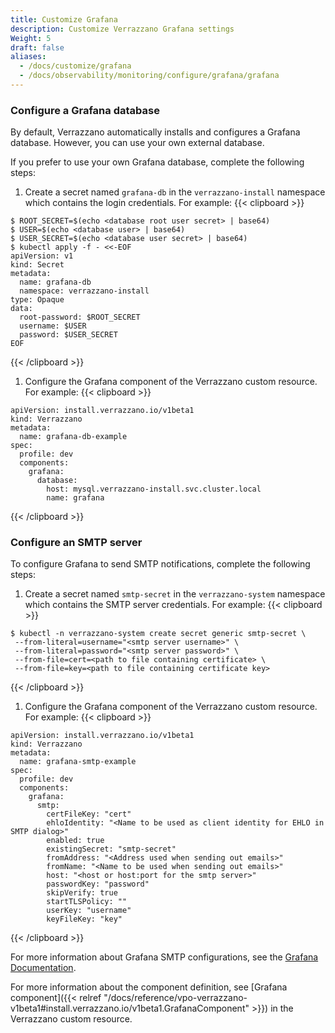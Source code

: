 ```yaml
---
title: Customize Grafana
description: Customize Verrazzano Grafana settings
Weight: 5
draft: false
aliases:
  - /docs/customize/grafana
  - /docs/observability/monitoring/configure/grafana/grafana
---
```


### Configure a Grafana database

By default, Verrazzano automatically installs and configures a Grafana database. However, you can use your own external database.

If you prefer to use your own Grafana database, complete the following steps:

1. Create a secret named `grafana-db` in the `verrazzano-install` namespace which contains the login credentials. For example:
{{< clipboard >}}
<div class="highlight">

   ```
   $ ROOT_SECRET=$(echo <database root user secret> | base64)
   $ USER=$(echo <database user> | base64)
   $ USER_SECRET=$(echo <database user secret> | base64)
   $ kubectl apply -f - <<-EOF
   apiVersion: v1
   kind: Secret
   metadata:
     name: grafana-db
     namespace: verrazzano-install
   type: Opaque
   data:
     root-password: $ROOT_SECRET
     username: $USER
     password: $USER_SECRET
   EOF
   ```

</div>
{{< /clipboard >}}

1. Configure the Grafana component of the Verrazzano custom resource. For example:
{{< clipboard >}}
<div class="highlight">

   ```
   apiVersion: install.verrazzano.io/v1beta1
   kind: Verrazzano
   metadata:
     name: grafana-db-example
   spec:
     profile: dev
     components:
       grafana:
         database:
           host: mysql.verrazzano-install.svc.cluster.local
           name: grafana
   ```

</div>
{{< /clipboard >}}

### Configure an SMTP server

To configure Grafana to send SMTP notifications, complete the following steps:

1. Create a secret named `smtp-secret` in the `verrazzano-system` namespace which contains the SMTP server credentials. For example:
{{< clipboard >}}
<div class="highlight">

   ```
   $ kubectl -n verrazzano-system create secret generic smtp-secret \
    --from-literal=username="<smtp server username>" \
    --from-literal=password="<smtp server password>" \
    --from-file=cert=<path to file containing certificate> \
    --from-file=key=<path to file containing certificate key>
   ```

</div>
{{< /clipboard >}}

1. Configure the Grafana component of the Verrazzano custom resource. For example:
{{< clipboard >}}
<div class="highlight">

   ```
   apiVersion: install.verrazzano.io/v1beta1
   kind: Verrazzano
   metadata:
     name: grafana-smtp-example
   spec:
     profile: dev
     components:
       grafana:
         smtp:
           certFileKey: "cert"
           ehloIdentity: "<Name to be used as client identity for EHLO in SMTP dialog>"
           enabled: true
           existingSecret: "smtp-secret"
           fromAddress: "<Address used when sending out emails>"
           fromName: "<Name to be used when sending out emails>"
           host: "<host or host:port for the smtp server>"
           passwordKey: "password"
           skipVerify: true
           startTLSPolicy: ""
           userKey: "username"
           keyFileKey: "key"
   ```

</div>
{{< /clipboard >}}

For more information about Grafana SMTP configurations, see the [Grafana Documentation](https://grafana.com/docs/grafana/latest/setup-grafana/configure-grafana/#smtp).

For more information about the component definition, see [Grafana component]({{< relref "/docs/reference/vpo-verrazzano-v1beta1#install.verrazzano.io/v1beta1.GrafanaComponent" >}}) in the Verrazzano custom resource.
